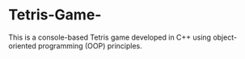 # Tetris-Game-
This is a console-based Tetris game developed in C++ using object-oriented programming (OOP) principles.
